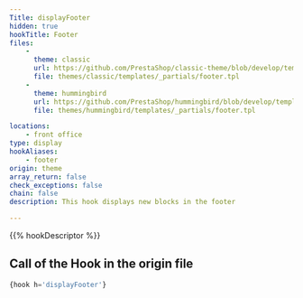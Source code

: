```yaml
---
Title: displayFooter
hidden: true
hookTitle: Footer
files:
    -
      theme: classic
      url: https://github.com/PrestaShop/classic-theme/blob/develop/templates/_partials/footer.tpl
      file: themes/classic/templates/_partials/footer.tpl
    -
      theme: hummingbird
      url: https://github.com/PrestaShop/hummingbird/blob/develop/templates/_partials/footer.tpl
      file: themes/hummingbird/templates/_partials/footer.tpl

locations:
    - front office
type: display
hookAliases:
    - footer 
origin: theme
array_return: false
check_exceptions: false
chain: false
description: This hook displays new blocks in the footer

---
```


{{% hookDescriptor %}}

## Call of the Hook in the origin file

```php
{hook h='displayFooter'}
```
